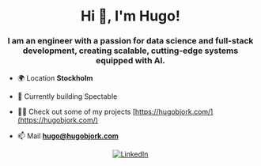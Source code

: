 <h1 align="center">Hi 👋, I'm Hugo!</h1>
<h3 align="center">I am an engineer with a passion for data science and full-stack development, creating scalable, cutting-edge systems equipped with AI.</h3>

- 🌍 Location **Stockholm**

- 🚀 Currently building Spectable

- 👨‍💻 Check out some of my projects [https://hugobjork.com/](https://hugobjork.com/)

- 📫 Mail **hugo@hugobjork.com**

<div align="center" >
  <a href="https://www.linkedin.com/in/hugobjork/" target="_blank">
    <img src="https://img.shields.io/badge/linkedin-%230077B5.svg?&style=for-the-badge&logo=linkedin&logoColor=white&color=071A2C" alt="LinkedIn"/>
  </a>
</div>


